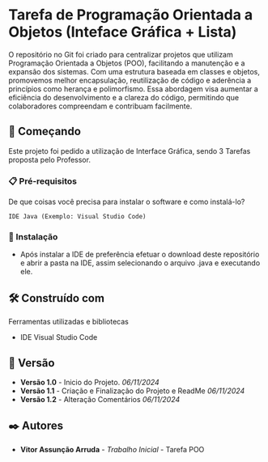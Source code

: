 # Tarefa de Programação Orientada a Objetos (Inteface Gráfica + Lista)

O repositório no Git foi criado para centralizar projetos que utilizam Programação Orientada a Objetos (POO), facilitando a manutenção e a expansão dos sistemas. Com uma estrutura baseada em classes e objetos, promovemos melhor encapsulação, reutilização de código e aderência a princípios como herança e polimorfismo. Essa abordagem visa aumentar a eficiência do desenvolvimento e a clareza do código, permitindo que colaboradores compreendam e contribuam facilmente.

## 🚀 Começando

Este projeto foi pedido a utilização de Interface Gráfica, sendo 3 Tarefas proposta pelo Professor.

### 📋 Pré-requisitos

De que coisas você precisa para instalar o software e como instalá-lo?

```
IDE Java (Exemplo: Visual Studio Code)
```

### 🔧 Instalação

* Após instalar a IDE de preferência efetuar o download deste repositório e abrir a pasta na IDE, assim selecionando o arquivo .java e executando ele.

## 🛠️ Construído com

Ferramentas utilizadas e bibliotecas

* IDE Visual Studio Code

## 📌 Versão

* **Versão 1.0** - Inicio do Projeto. *06/11/2024*
* **Versão 1.1** - Criação e Finalização do Projeto e ReadMe *06/11/2024*
* **Versão 1.2** - Alteração Comentários *06/11/2024*

## ✒️ Autores

* **Vitor Assunção Arruda** - *Trabalho Inicial* - Tarefa POO